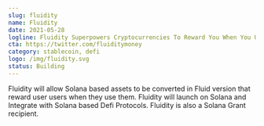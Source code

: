 ```yaml
---
slug: fluidity
name: Fluidity
date: 2021-05-28
logline: Fluidity Superpowers Cryptocurrencies To Reward You When You Use Them.
cta: https://twitter.com/fluiditymoney
category: stablecoin, defi
logo: /img/fluidity.svg
status: Building
---
```


Fluidity will allow Solana based assets to be converted in Fluid version that reward user users when they use them. Fluidity will launch on Solana and Integrate with Solana based Defi Protocols. Fluidity is also a Solana Grant recipient.